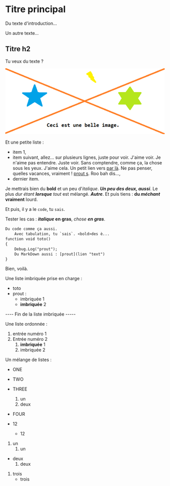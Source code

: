 # Titre principal

Du texte d'introduction...

Un autre texte...

## Titre h2

Tu veux du texte ?

![Workflow specular](uneImage.png)

Et une petite liste :
- item 1,
- item suivant, allez... sur plusieurs lignes, juste pour voir. J'aime voir. Je n'aime pas entendre. Juste voir. Sans comptendre, comme ça, la chose sous les yeux. J'aime cela. Un petit lien vers [par là](https://duckduckgo.com "contenu bulle"). Ne pas penser, quelles vacances, vraiment ! [prout s](uneImage.png "belle image"). Roo bah dis...,
- dernier item.

Je mettrais bien du **bold** et un peu d'*italique*. ***Un peu des deux, aussi***. Le plus *dur étant **lorsque** tout* est mélangé. ***Autre***. Et puis tiens : **du *méchant* vraiment** lourd.

Et puis, il y a le `code`, tu `sais`.

Tester les cas : ***italique* en gras**, *chose **en gras***.
```
Du code comme ça aussi.
	Avec tabulation, tu `sais`. <bold>des è...
function void toto()
{
	Debug.Log("prout");
	Du MarkDown aussi : [prout](lien "text")
}
```

Bien, voilà.

Une liste imbriquée prise en charge :
- toto
- prout :
   - imbriquée 1
   - **imbriquée** 2

---- Fin de la liste imbriquée -----

Une liste ordonnée :
1. entrée numéro 1
2. Entrée numéro 2
   1. **imbriquée** 1
   2. imbriquée 2

Un mélange de listes :
- ONE
- TWO
- THREE
   1. un  
   2. deux
- FOUR


- 12
   - 12

1. un
   1. un

- deux
   1. deux

1. trois
   - trois
